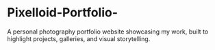 # Pixelloid-Portfolio-
A personal photography portfolio website showcasing my work, built to highlight projects, galleries, and visual storytelling.
